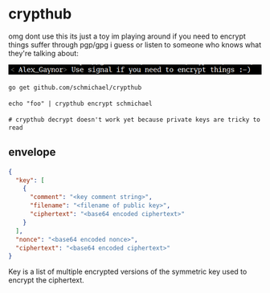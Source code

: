 # crypthub

omg dont use this its just a toy im playing around if you need to encrypt things suffer through pgp/gpg i guess or listen to someone who knows what they're talking about:

![use signal](signals.png)

```
go get github.com/schmichael/crypthub

echo "foo" | crypthub encrypt schmichael

# crypthub decrypt doesn't work yet because private keys are tricky to read
```

## envelope

```json
{
  "key": [
    {
      "comment": "<key comment string>",
      "filename": "<filename of public key>",
      "ciphertext": "<base64 encoded ciphertext>"
    }
  ],
  "nonce": "<base64 encoded nonce>",
  "ciphertext": "<base64 encoded ciphertext>"
}
```

Key is a list of multiple encrypted versions of the symmetric key used to encrypt
the ciphertext.
